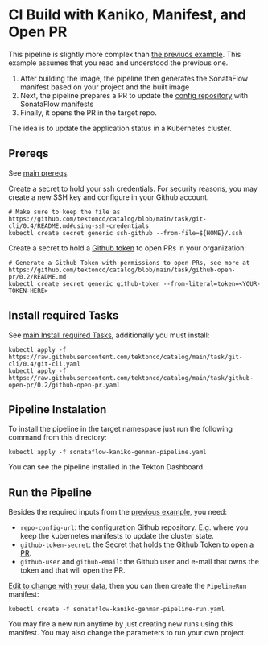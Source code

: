 # CI Build with Kaniko, Manifest, and Open PR

This pipeline is slightly more complex than [the previuos example](../01-build-kaniko/README.md). This example assumes that you read and understood the previous one.

1. After building the image, the pipeline then generates the SonataFlow manifest based on your project and the built image
2. Next, the pipeline prepares a PR to update the [config repository](https://argo-cd.readthedocs.io/en/stable/operator-manual/declarative-setup/) with SonataFlow manifests
3. Finally, it opens the PR in the target repo.

The idea is to update the application status in a Kubernetes cluster.

## Prereqs

See [main prereqs](../README.md).

Create a secret to hold your ssh credentials. For security reasons, you may create a new SSH key and configure in your Github account.

```shell
# Make sure to keep the file as https://github.com/tektoncd/catalog/blob/main/task/git-cli/0.4/README.md#using-ssh-credentials
kubectl create secret generic ssh-github --from-file=${HOME}/.ssh
```

Create a secret to hold a [Github token](https://docs.github.com/en/authentication/keeping-your-account-and-data-secure/managing-your-personal-access-tokens#fine-grained-personal-access-tokens) to open PRs in your organization:

```shell
# Generate a Github Token with permissions to open PRs, see more at https://github.com/tektoncd/catalog/blob/main/task/github-open-pr/0.2/README.md
kubectl create secret generic github-token --from-literal=token=<YOUR-TOKEN-HERE>
```

## Install required Tasks

See [main Install required Tasks](../README.md), additionally you must install:

```shell
kubectl apply -f https://raw.githubusercontent.com/tektoncd/catalog/main/task/git-cli/0.4/git-cli.yaml
kubectl apply -f https://raw.githubusercontent.com/tektoncd/catalog/main/task/github-open-pr/0.2/github-open-pr.yaml
```

## Pipeline Instalation

To install the pipeline in the target namespace just run the following command from this directory:

```shell
kubectl apply -f sonataflow-kaniko-genman-pipeline.yaml
```

You can see the pipeline installed in the Tekton Dashboard.

## Run the Pipeline

Besides the required inputs from the [previous example](../01-build-kaniko/README.md#run-the-pipeline), you need:

- `repo-config-url`: the configuration Github repository. E.g. where you keep the kubernetes manifests to update the cluster state.
- `github-token-secret`: the Secret that holds the Github Token [to open a PR](#prereqs).
- `github-user` and `github-email`: the Github user and e-mail that owns the token and that will open the PR.

[Edit to change with your data](sonataflow-kaniko-genman-pipeline-run.yaml), then you can then create the `PipelineRun` manifest:

```shell
kubectl create -f sonataflow-kaniko-genman-pipeline-run.yaml
```

You may fire a new run anytime by just creating new runs using this manifest. You may also change the parameters to run your own project.
